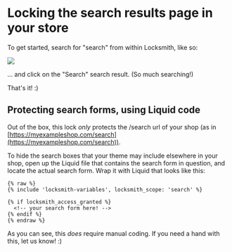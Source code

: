 # Locking the search results page in your store

To get started, search for "search" from within Locksmith, like so:

![](https://d33v4339jhl8k0.cloudfront.net/docs/assets/5ddd799f2c7d3a7e9ae472fc/images/5e27859f2c7d3a7e9ae68e75/5e27859f78e77.png)

... and click on the "Search" search result. (So much searching!)

That's it! :)

## Protecting search forms, using Liquid code

Out of the box, this lock _only_ protects the /search url of your shop (as in [https://myexampleshop.com/search](https://myexampleshop.com/search)).

To hide the search boxes that your theme may include elsewhere in your shop, open up the Liquid file that contains the search form in question, and locate the actual search form. Wrap it with Liquid that looks like this:

```
{% raw %}
{% include 'locksmith-variables', locksmith_scope: 'search' %}

{% if locksmith_access_granted %}  
  <!-- your search form here! -->
{% endif %}
{% endraw %}
```

As you can see, this _does_ require manual coding. If you need a hand with this, let us know! :)

